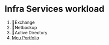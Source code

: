 # Infra Services workload
1. :construction_worker:Exchange
1. :construction_worker:Netbackup
1. :construction_worker:Active Directory
2. [Meu Portfolio](https://cdssantos6775.github.io/MyPortfolio/)
